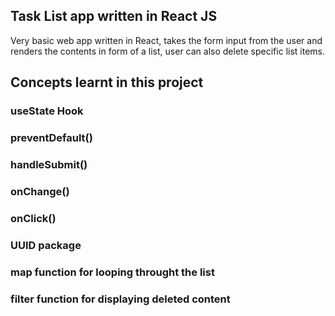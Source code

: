 ## Task List app written in React JS

Very basic web app written in React, takes the form input from the user and renders the contents in form of a list, user can also delete specific list items.

## Concepts learnt in this project

### useState Hook
### preventDefault()
### handleSubmit() 
### onChange() 
### onClick() 
### UUID package
### map function for looping throught the list
### filter function for displaying deleted content

